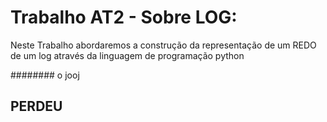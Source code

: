 # Trabalho AT2 - Sobre LOG:

Neste Trabalho abordaremos a construção da representação de um REDO de um log através da linguagem de programação python









######## o jooj
## PERDEU


